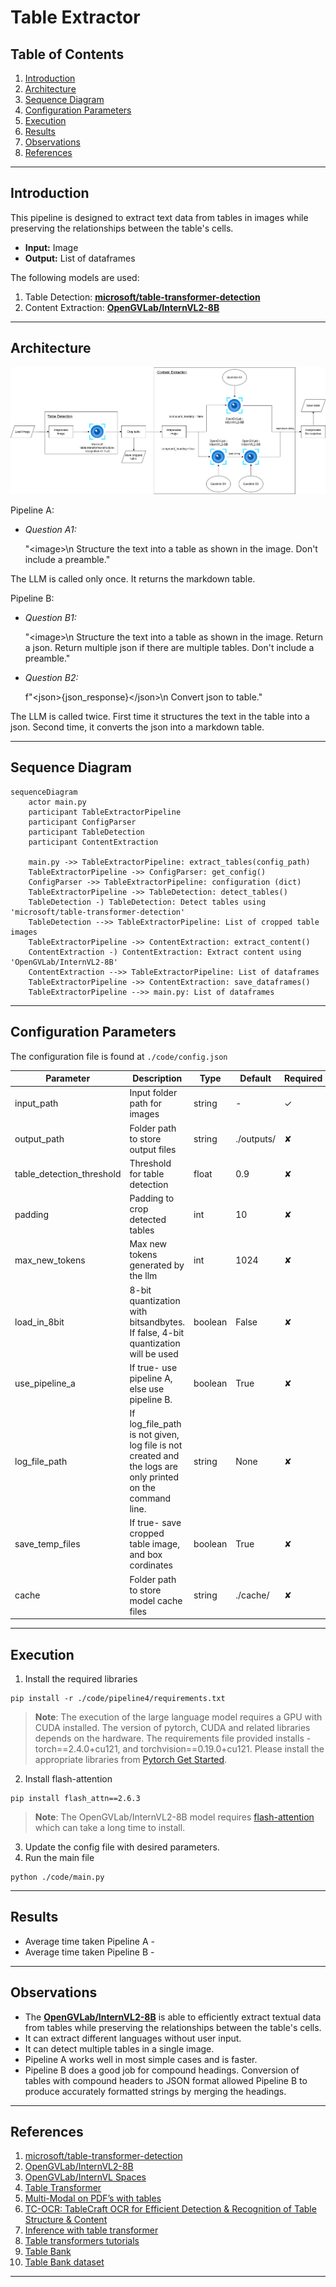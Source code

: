 # Table Extractor

## Table of Contents
1. [Introduction](#introduction)
2. [Architecture](#architecture)
3. [Sequence Diagram](#sequence-diagram)
4. [Configuration Parameters](#configuration-parameters)
5. [Execution](#execution)
6. [Results](#results)
7. [Observations](#observations)
8. [References](#references)

---

## Introduction

This pipeline is designed to extract text data from tables in images while preserving the relationships between the table's cells.

- **Input:** Image
- **Output:** List of dataframes

The following models are used:
1. Table Detection: [**microsoft/table-transformer-detection**](https://huggingface.co/microsoft/table-transformer-detection)
2. Content Extraction: [**OpenGVLab/InternVL2-8B**](https://huggingface.co/OpenGVLab/InternVL2-8B)

---

## Architecture

![pipeline_4_structure](./assets/pipeline_4_structure.png)

Pipeline A:
- *Question A1:* 

    "\<image\>\n Structure the text into a table as shown in the image. Don't include a preamble."

The LLM is called only once. It returns the markdown table.

Pipeline B:
- *Question B1:* 

    "\<image\>\n Structure the text into a table as shown in the image. Return a json. Return multiple json if there are multiple tables. Don't include a preamble."
- *Question B2:* 

    f"\<json\>{json_response}\</json\>\n Convert json to table."

The LLM is called twice. First time it structures the text in the table into a json. Second time, it converts the json into a markdown table.

---

## Sequence Diagram

```mermaid
sequenceDiagram
    actor main.py
    participant TableExtractorPipeline
    participant ConfigParser
    participant TableDetection
    participant ContentExtraction

    main.py ->> TableExtractorPipeline: extract_tables(config_path)
    TableExtractorPipeline ->> ConfigParser: get_config()
    ConfigParser ->> TableExtractorPipeline: configuration (dict)
    TableExtractorPipeline ->> TableDetection: detect_tables()
    TableDetection -) TableDetection: Detect tables using 'microsoft/table-transformer-detection'
    TableDetection -->> TableExtractorPipeline: List of cropped table images
    TableExtractorPipeline ->> ContentExtraction: extract_content()
    ContentExtraction -) ContentExtraction: Extract content using 'OpenGVLab/InternVL2-8B'
    ContentExtraction -->> TableExtractorPipeline: List of dataframes
    TableExtractorPipeline ->> ContentExtraction: save_dataframes()
    TableExtractorPipeline -->> main.py: List of dataframes
```

---

## Configuration Parameters

The configuration file is found at `./code/config.json`

| Parameter | Description | Type | Default | Required |
| --------- | ----------- | ---- | ------- | -------- |
| input_path | Input folder path for images | string | - | &#x2713; |
| output_path | Folder path to store output files | string | ./outputs/ | &#x2718; |
| table_detection_threshold | Threshold for table detection | float | 0.9 | &#x2718; |
| padding | Padding to crop detected tables | int | 10 | &#x2718; |
| max_new_tokens | Max new tokens generated by the llm | int | 1024 | &#x2718; |
| load_in_8bit | 8-bit quantization with bitsandbytes. If false, 4-bit quantization will be used | boolean | False | &#x2718; |
| use_pipeline_a | If true- use pipeline A, else use pipeline B.  | boolean | True | &#x2718; |
| log_file_path | If log_file_path is not given, log file is not created and the logs are only printed on the command line. | string | None | &#x2718; |
| save_temp_files | If true- save cropped table image, and box cordinates | boolean | True | &#x2718; |
| cache | Folder path to store model cache files | string | ./cache/ | &#x2718; |

---

## Execution

1. Install the required libraries
```
pip install -r ./code/pipeline4/requirements.txt
```
> **Note**: The execution of the large language model requires a GPU with CUDA installed. The version of pytorch, CUDA and related libraries depends on the hardware. The requirements file provided installs - torch==2.4.0+cu121, and torchvision==0.19.0+cu121. Please install the appropriate libraries from [Pytorch Get Started](https://pytorch.org/get-started/locally/).
2. Install flash-attention
```
pip install flash_attn==2.6.3
```
> **Note**: The OpenGVLab/InternVL2-8B model requires [flash-attention](https://github.com/Dao-AILab/flash-attention) which can take a long time to install.
3. Update the config file with desired parameters.
4. Run the main file
```
python ./code/main.py
```

---

## Results

- Average time taken Pipeline A - 
- Average time taken Pipeline B - 

---

## Observations

- The [**OpenGVLab/InternVL2-8B**](https://huggingface.co/OpenGVLab/InternVL2-8B) is able to efficiently extract textual data from tables while preserving the relationships between the table's cells.
- It can extract different languages without user input.
- It can detect multiple tables in a single image.
- Pipeline A works well in most simple cases and is faster.
- Pipeline B does a good job for compound headings. Conversion of tables with compound headers to JSON format allowed Pipeline B to produce accurately formatted strings by merging the headings.

---

## References

1. [microsoft/table-transformer-detection](https://huggingface.co/microsoft/table-transformer-detection)
2. [OpenGVLab/InternVL2-8B](https://huggingface.co/OpenGVLab/InternVL2-8B)
3. [OpenGVLab/InternVL Spaces](https://huggingface.co/spaces/OpenGVLab/InternVL)
4. [Table Transformer](https://huggingface.co/docs/transformers/en/model_doc/table-transformer)
4. [Multi-Modal on PDF’s with tables](https://docs.llamaindex.ai/en/v0.9.48/examples/multi_modal/multi_modal_pdf_tables.html)
5. [TC-OCR: TableCraft OCR for Efficient Detection & Recognition of Table Structure & Content](https://arxiv.org/html/2404.10305v1)
6. [Inference with table transformer](https://github.com/microsoft/table-transformer/blob/main/docs/INFERENCE.md)
7. [Table transformers tutorials](https://github.com/NielsRogge/Transformers-Tutorials/tree/master/Table%20Transformer)
8. [Table Bank](https://github.com/doc-analysis/TableBank/tree/master)
9. [Table Bank dataset](https://paperswithcode.com/dataset/tablebank)

---